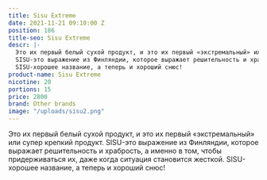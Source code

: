 ```yaml
---
title: Sisu Extreme
date: 2021-11-21 09:10:00 Z
position: 186
title-seo: Sisu Extreme
descr: |-
  Это их первый белый сухой продукт, и это их первый «экстремальный» или супер крепкий продукт.
  SISU-это выражение из Финляндии, которое выражает решительность и храбрость, а именно в том, чтобы придерживаться их, даже когда ситуация становится жесткой.
  SISU-хорошее название, а теперь и хороший снюс!
product-name: Sisu Extreme
nicotine: 20
portions: 15
price: 2800
brand: Other brands
image: "/uploads/sisu2.png"
---
```


Это их первый белый сухой продукт, и это их первый «экстремальный» или супер крепкий продукт.
SISU-это выражение из Финляндии, которое выражает решительность и храбрость, а именно в том, чтобы придерживаться их, даже когда ситуация становится жесткой.
SISU-хорошее название, а теперь и хороший снюс!